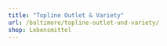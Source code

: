 ```yaml
---
title: "Topline Outlet & Variety"
url: /baltimore/topline-outlet-und-variety/
shop: Lebensmittel
---
```

